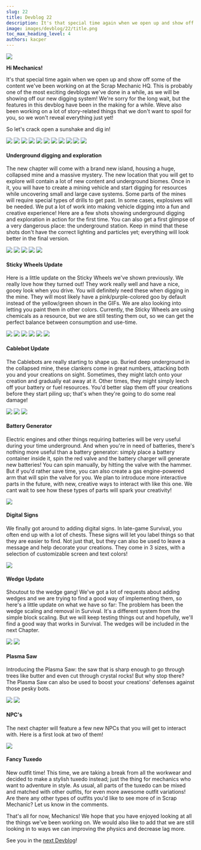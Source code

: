 ```yaml
---
slug: 22
title: Devblog 22
description: It's that special time again when we open up and show off some of the content we've been working on at the Scrap Mechanic HQ.
image: images/devblog/22/title.png
toc_max_heading_level: 4
authors: kacper
---
```


<head>
    <meta name="twitter:card" content="summary_large_image" />
</head>

![](/images/devblog/22/title.png)

**Hi Mechanics!**

It's that special time again when we open up and show off some of the content we've been working on at the Scrap Mechanic HQ.
This is probably one of the most exciting devblogs we've done in a while, as we will be showing off our new digging system!
We're sorry for the long wait, but the features in this devblog have been in the making for a while. Weve also been working on a lot of story-related things that we don't want to spoil for you, so we won't reveal everything just yet!
<!--truncate-->
So let's crack open a sunshake and dig in!

![](https://i.imgur.com/C2mi8al.gif)
![](https://i.imgur.com/KpuBNJJ.gif)
![](https://i.imgur.com/vbfBCMR.gif)
![](https://i.imgur.com/A6EU5Uj.gif)
![](https://i.imgur.com/c5Qeg5r.gif)
![](https://i.imgur.com/NYi1lY7.png)
![](https://i.imgur.com/U5SCBdc.png)
![](https://i.imgur.com/UU4sWzm.png)
![](https://i.imgur.com/QAFLi1V.png)
![](https://i.imgur.com/nuUrJfM.png)
![](https://i.imgur.com/goRaYL8.png)

#### Underground digging and exploration

The new chapter will come with a brand new island, housing a huge, collapsed mine and a massive mystery.
The new location that you will get to explore will contain a lot of new content and underground biomes.
Once in it, you will have to create a mining vehicle and start digging for resources while uncovering small and large cave systems.
Some parts of the mines will require special types of drills to get past. In some cases, explosives will be needed. 
We put a lot of work into making vehicle digging into a fun and creative experience!
Here are a few shots showing underground digging and exploration in action for the first time.
You can also get a first glimpse of a very dangerous place: the underground station.
Keep in mind that these shots don't have the correct lighting and particles yet;
everything will look better in the final version.

![](https://i.imgur.com/UxjU5iY.gif)
![](https://i.imgur.com/eMUpYto.gif)
![](https://i.imgur.com/UBG6Sdr.gif)
![](https://i.imgur.com/oKynkvM.gif)
![](https://i.imgur.com/pUeaqyC.gif)

#### Sticky Wheels Update

Here is a little update on the Sticky Wheels we've shown previously.
We really love how they turned out!
They work really well and have a nice, gooey look when you drive.
You will definitely need these when digging in the mine.
They will most likely have a pink/purple-colored goo by default instead of the yellow/green shown in the GIFs.
We are also looking into letting you paint them in other colors.
Currently, the Sticky Wheels are using chemicals as a resource, but we are still testing them out, so we can get the perfect balance between consumption and use-time.

![](https://i.imgur.com/X4j4VaZ.gif)
![](https://i.imgur.com/Keg99vJ.gif)
![](https://i.imgur.com/c7pNN33.gif)
![](https://i.imgur.com/9fenvzQ.gif)
![](https://i.imgur.com/3SlhSzK.png)
![](https://i.imgur.com/CxfDTme.png)

#### Cablebot Update
The Cablebots are really starting to shape up.
Buried deep underground in the collapsed mine, these clankers come in great numbers, attacking both you and your creations on sight.
Sometimes, they might latch onto your creation and gradually eat away at it.
Other times, they might simply leech off your battery or fuel resources.
You'd better slap them off your creations before they start piling up;
that's when they're going to do some real damage!

![](https://i.imgur.com/TkGHjex.png)
![](https://i.imgur.com/yhTfbs9.png)
![](https://i.imgur.com/UkB1nNq.png)

#### Battery Generator

Electric engines and other things requiring batteries will be very useful during your time underground. 
And when you're in need of batteries, there's nothing more useful than a battery generator: simply place a battery container inside it, spin the red valve and the battery charger will generate new batteries!
You can spin manually, by hitting the valve with the hammer.
But if you'd rather save time, you can also create a gas engine-powered arm that will spin the valve for you.
We plan to introduce more interactive parts in the future, with new, creative ways to interact with like this one.
We cant wait to see how these types of parts will spark your creativity!

![](https://i.imgur.com/cUFEF6L.png)

#### Digital Signs
We finally got around to adding digital signs. In late-game Survival, you often end up with a lot of chests.
These signs will let you label things so that they are easier to find.
Not just that, but they can also be used to leave a message and help decorate your creations. 
They come in 3 sizes, with a selection of customizable screen and text colors!

![](https://i.imgur.com/j4SaTNJ.gif)

#### Wedge Update
Shoutout to the wedge gang!
We've got a lot of requests about adding wedges and we are trying to find a good way of implementing them, so here's a little update on what we have so far: The problem has been the wedge scaling and removal in Survival.
It's a different system from the simple block scaling.
But we will keep testing things out and hopefully, we'll find a good way that works in Survival.
The wedges will be included in the next Chapter.

![](https://i.imgur.com/R6nwAvN.png)
![](https://i.imgur.com/8B4bMMq.png)

#### Plasma Saw
Introducing the Plasma Saw: the saw that is sharp enough to go through trees like butter and even cut through crystal rocks!
But why stop there? The Plasma Saw can also be used to boost your creations' defenses against those pesky bots.

![](https://i.imgur.com/JHdJekr.png)
![](https://i.imgur.com/VQufYwZ.png)

#### NPC's
The next chapter will feature a few new NPCs that you will get to interact with.
Here is a first look at two of them!

![](https://i.imgur.com/jJMexEg.png)

#### Fancy Tuxedo
New outfit time!
This time, we are taking a break from all the workwear and decided to make a stylish tuxedo instead;
just the thing for mechanics who want to adventure in style.
As usual, all parts of the tuxedo can be mixed and matched with other outfits, for even more awesome outfit variations!
Are there any other types of outfits you'd like to see more of in Scrap Mechanic? Let us know in the comments.

That's all for now, Mechanics!
We hope that you have enjoyed looking at all the things we've been working on.
We would also like to add that we are still looking in to ways we can
improving the physics and decrease lag more.


See you in the [next Devblog](/devblog/23)!
